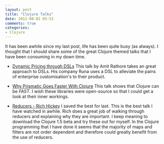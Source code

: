 ```yaml
---
layout: post
title: "Clojure Talks"
date: 2012-08-02 05:53
comments: true
categories: 
- Clojure
---
```

It has been awhile since my last post, life has been quite busy (as
 always). I thought that I should share some of the great Clojure
 themed talks that I have been consuming in my down time.

* [Dynamic Pricing through DSLs](http://www.infoq.com/presentations/clojure-runa-dynamic-pricing-through-DSLs) 
  This talk by Amit Rathore takes an great approach to DSLs. His
  company Runa uses a DSL to alleviate the pains of enterprise
  customisation's to their product.
  
* [Why Prismatic Goes Faster With Clojure](http://www.infoq.com/presentations/Why-Prismatic-Goes-Faster-With-Clojure)
  This talk shows that Clojure can be *FAST*. I wish these libraries
  were open-source so that I could get a look at their inner
  workings.
  
* [Reducers - Rich Hickey](http://vimeo.com/45561411)
  I saved the best for last. This is the best talk I have watched in
  awhile. Rich does a great job of walking through reducers and
  explaining why they are important. I keep meaning to download the
  Clojure 1.5 beta and try these out for myself. In the Clojure
  programming that I have done it seems that the majority of maps and
  filters are not order dependent and therefore could greatly benefit
  from the use of reducers.
